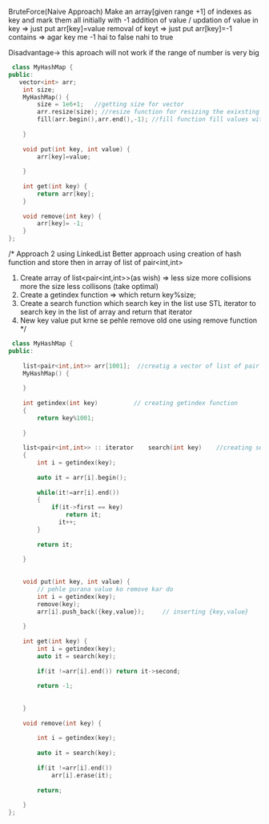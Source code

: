 BruteForce(Naive Approach)
  Make an array[given range +1] of indexes as key and mark them all initially with -1 
  addition of value / updation of value in  key => just put arr[key]=value
 removal of keyt => just put arr[key]=-1
 contains => agar key me -1 hai to false nahi to true

Disadvantage-> this aproach will not work if the range of number is very big 

```cpp
 class MyHashMap {
public:
   vector<int> arr;
    int size;
    MyHashMap() {
        size = 1e6+1;   //getting size for vector
        arr.resize(size); //resize function for resizing the exixsting vector
        fill(arr.begin(),arr.end(),-1); //fill function fill values with iterator
        
    }
    
    void put(int key, int value) {
        arr[key]=value;
        
    }
    
    int get(int key) {
        return arr[key];
    }
    
    void remove(int key) {
        arr[key]= -1;
    }
};
```
/*
Approach 2 using LinkedList
  Better approach using creation of hash function and store then in array of list of pair<int,int>
  1) Create array of list<pair<int,int>>(as wish)  => less size more collisions more the size less collisons (take optimal)
  2) Create a getindex function => which return key%size;
  3) Create a search function which search key in the list use STL iterator to search key in the list of array and return that iterator 
  4) New key value put krne se pehle remove old one using remove function
*/

```cpp
 class MyHashMap {
public:
    
    list<pair<int,int>> arr[1001];  //creatig a vector of list of pair of int
    MyHashMap() {
        
    }
    
    int getindex(int key)          // creating getindex function
    {
        return key%1001;
        
    }
    
    list<pair<int,int>> :: iterator    search(int key)    //creating search function
    {
        int i = getindex(key);
        
        auto it = arr[i].begin();
        
        while(it!=arr[i].end())
        {
            if(it->first == key)
                return it;
              it++;  
        }
        
        return it;  
        
    }
    
    
    void put(int key, int value) {
        // pehle purana value ko remove kar do
        int i = getindex(key);
        remove(key);
        arr[i].push_back({key,value});     // inserting {key,value}
         
    }
    
    int get(int key) {
        int i = getindex(key);
        auto it = search(key);
        
        if(it !=arr[i].end()) return it->second;
        
        return -1;
        
        
    }
    
    void remove(int key) {
        
        int i = getindex(key);
        
        auto it = search(key);
        
        if(it !=arr[i].end())
            arr[i].erase(it);   
        
        return;
        
    }
};
```
